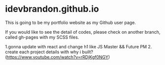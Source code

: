 # idevbrandon.github.io

This is going to be my portfolio website as my Github user page. 

If you would like to see the detail of codes, please check on another branch, called gh-pages with my SCSS files. 

1.gonna update with react and change h1 like JS Master && Future PM 
2. create each project details with why i built?(https://www.youtube.com/watch?v=rRDjKgf0NGY)
